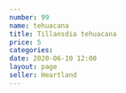 ```yaml
---
number: 99
name: tehuacana
title: Tillansdia tehuacana
price: 5
categories: 
date: 2020-06-10 12:00
layout: page
seller: Heartland
---
```

